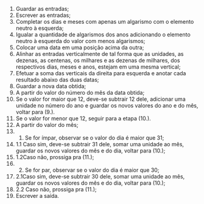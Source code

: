 1. Guardar as entradas; 
2. Escrever as entradas; 
3. Completar os dias e meses com apenas um algarismo com o elemento neutro à esquerda; 
4. Igualar a quantidade de algarismos dos anos adicionando o elemento neutro à esquerda do valor com menos algarismos; 
5. Colocar uma data em uma posição acima da outra; 
6. Alinhar as entradas verticalmente de tal forma que as unidades, as dezenas, as centenas, os milhares e as dezenas de milhares, dos respectivos dias, meses e anos, estejam em uma mesma vertical; 
7. Efetuar a soma das verticais da direita para esquerda e anotar cada resultado abaixo das duas datas; 
8. Guardar a nova data obtida; 
9. A partir do valor do número do mês da data obtida; 
 1. Se o valor for maior que 12, deve-se subtrair 12 dele,  adicionar uma unidade no número do ano e guardar os novos valores do ano e do mês, voltar para (9.). 
 2. Se o valor for menor que 12, seguir para a etapa (10.). 
10. A partir do valor do mês; 
10. 1. Se for ímpar, observar se o valor do dia é maior que 31; 
10. 1.1 Caso sim, deve-se subtrair 31 dele, somar uma unidade ao mês, guardar os novos valores do mês e do dia, voltar para (10.); 
10. 1.2Caso não, prossiga pra (11.); 
10. 2. Se for par, observar se o valor do dia é maior que 30; 
10. 2.1Caso sim, deve-se subtrair 30 dele, somar uma unidade ao mês, guardar os novos valores do mês e do dia, voltar para (10.); 
10. 2.2 Caso não, prossiga pra (11.); 
11. Escrever a saída. 
